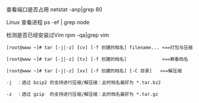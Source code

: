 查看端口是否占用
netstat -anp|grep 80

Linux 查看进程
ps -ef | grep node

检测是否已经安装过Vim
rpm -qa|grep vim


`[root@www ~]# tar [-j|-z] [cv] [-f 创建的档名] filename... <==打包与压缩`

`[root@www ~]# tar [-j|-z] [tv] [-f 创建的档名]             <==察看档名`

`[root@www ~]# tar [-j|-z] [xv] [-f 创建的档名] [-C 目录]   <==解压缩`



`-j  ：透过 bzip2 的支持进行压缩/解压缩：此时档名最好为 *.tar.bz2`


`-z  ：透过 gzip  的支持进行压缩/解压缩：此时档名最好为 *.tar.gz`
